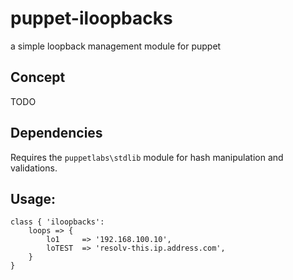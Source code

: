 # puppet-iloopbacks
a simple loopback management module for puppet

## Concept

TODO

## Dependencies

Requires the ```puppetlabs\stdlib``` module for hash manipulation and validations.

## Usage:
```
class { 'iloopbacks':
    loops => {
        lo1     => '192.168.100.10',
        loTEST  => 'resolv-this.ip.address.com',
    }
}
```
